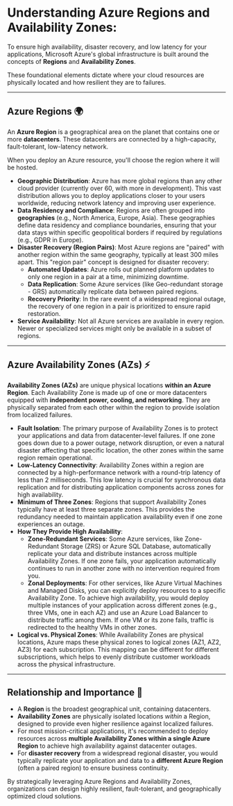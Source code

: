 # Understanding Azure Regions and Availability Zones:

To ensure high availability, disaster recovery, and low latency for your applications, Microsoft Azure's global infrastructure is built around the concepts of **Regions** and **Availability Zones**. 

These foundational elements dictate where your cloud resources are physically located and how resilient they are to failures.

---

## Azure Regions 🌍

An **Azure Region** is a geographical area on the planet that contains one or more **datacenters**. These datacenters are connected by a high-capacity, fault-tolerant, low-latency network. 

When you deploy an Azure resource, you'll choose the region where it will be hosted.

* **Geographic Distribution**: Azure has more global regions than any other cloud provider (currently over 60, with more in development). This vast distribution allows you to deploy applications closer to your users worldwide, reducing network latency and improving user experience.
* **Data Residency and Compliance**: Regions are often grouped into **geographies** (e.g., North America, Europe, Asia). These geographies define data residency and compliance boundaries, ensuring that your data stays within specific geopolitical borders if required by regulations (e.g., GDPR in Europe).
* **Disaster Recovery (Region Pairs)**: Most Azure regions are "paired" with another region within the same geography, typically at least 300 miles apart. This "region pair" concept is designed for disaster recovery:
    * **Automated Updates**: Azure rolls out planned platform updates to only one region in a pair at a time, minimizing downtime.
    * **Data Replication**: Some Azure services (like Geo-redundant storage - GRS) automatically replicate data between paired regions.
    * **Recovery Priority**: In the rare event of a widespread regional outage, the recovery of one region in a pair is prioritized to ensure rapid restoration.
* **Service Availability**: Not all Azure services are available in every region. Newer or specialized services might only be available in a subset of regions.

---

## Azure Availability Zones (AZs) ⚡

**Availability Zones (AZs)** are unique physical locations **within an Azure Region**. Each Availability Zone is made up of one or more datacenters equipped with **independent power, cooling, and networking**. They are physically separated from each other within the region to provide isolation from localized failures.

* **Fault Isolation**: The primary purpose of Availability Zones is to protect your applications and data from datacenter-level failures. If one zone goes down due to a power outage, network disruption, or even a natural disaster affecting that specific location, the other zones within the same region remain operational.
* **Low-Latency Connectivity**: Availability Zones within a region are connected by a high-performance network with a round-trip latency of less than 2 milliseconds. This low latency is crucial for synchronous data replication and for distributing application components across zones for high availability.
* **Minimum of Three Zones**: Regions that support Availability Zones typically have at least three separate zones. This provides the redundancy needed to maintain application availability even if one zone experiences an outage.
* **How They Provide High Availability**:
    * **Zone-Redundant Services**: Some Azure services, like Zone-Redundant Storage (ZRS) or Azure SQL Database, automatically replicate your data and distribute instances across multiple Availability Zones. If one zone fails, your application automatically continues to run in another zone with no intervention required from you.
    * **Zonal Deployments**: For other services, like Azure Virtual Machines and Managed Disks, you can explicitly deploy resources to a specific Availability Zone. To achieve high availability, you would deploy multiple instances of your application across different zones (e.g., three VMs, one in each AZ) and use an Azure Load Balancer to distribute traffic among them. If one VM or its zone fails, traffic is redirected to the healthy VMs in other zones.
* **Logical vs. Physical Zones**: While Availability Zones are physical locations, Azure maps these physical zones to logical zones (AZ1, AZ2, AZ3) for each subscription. This mapping can be different for different subscriptions, which helps to evenly distribute customer workloads across the physical infrastructure.

---

## Relationship and Importance 🤝

* A **Region** is the broadest geographical unit, containing datacenters.
* **Availability Zones** are physically isolated locations *within* a Region, designed to provide even higher resilience against localized failures.
* For most mission-critical applications, it's recommended to deploy resources across **multiple Availability Zones within a single Azure Region** to achieve high availability against datacenter outages.
* For **disaster recovery** from a widespread regional disaster, you would typically replicate your application and data to a **different Azure Region** (often a paired region) to ensure business continuity.

By strategically leveraging Azure Regions and Availability Zones, organizations can design highly resilient, fault-tolerant, and geographically optimized cloud solutions.